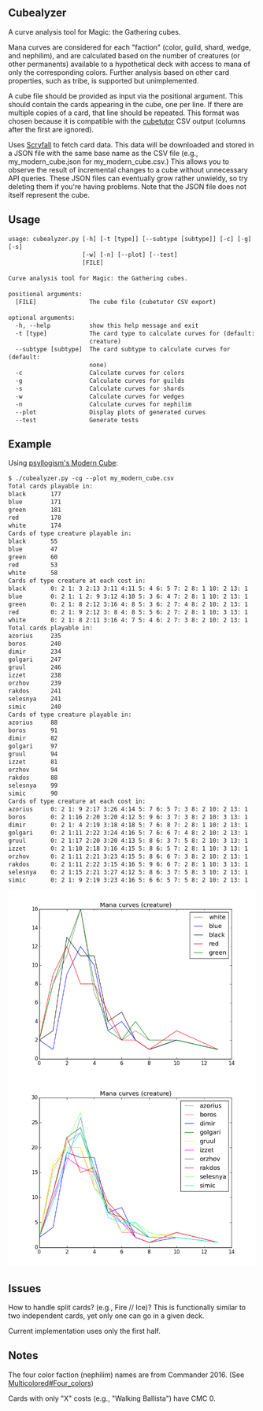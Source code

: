 ## Cubealyzer

A curve analysis tool for Magic: the Gathering cubes.

Mana curves are considered for each "faction" (color, guild, shard, wedge, and
nephilim), and are calculated based on the number of creatures (or other
permanents) available to a hypothetical deck with access to mana of only the
corresponding colors. Further analysis based on other card properties, such as
tribe, is supported but unimplemented.

A cube file should be provided as input via the positional argument. This
should contain the cards appearing in the cube, one per line. If there are
multiple copies of a card, that line should be repeated. This format was chosen
because it is compatible with the [cubetutor](https://www.cubetutor.com/) CSV
output (columns after the first are ignored).

Uses [Scryfall](https://scryfall.com/docs/api/) to fetch card data. This data
will be downloaded and stored in a JSON file with the same base name as the CSV
file (e.g., my_modern_cube.json for my_modern_cube.csv.) This allows you to
observe the result of incremental changes to a cube without unnecessary API
queries. These JSON files can eventually grow rather unwieldy, so try deleting
them if you're having problems. Note that the JSON file does not itself
represent the cube.

## Usage
```
usage: cubealyzer.py [-h] [-t [type]] [--subtype [subtype]] [-c] [-g] [-s]
                     [-w] [-n] [--plot] [--test]
                     [FILE]

Curve analysis tool for Magic: the Gathering cubes.

positional arguments:
  [FILE]               The cube file (cubetutor CSV export)

optional arguments:
  -h, --help           show this help message and exit
  -t [type]            The card type to calculate curves for (default:
                       creature)
  --subtype [subtype]  The card subtype to calculate curves for (default:
                       none)
  -c                   Calculate curves for colors
  -g                   Calculate curves for guilds
  -s                   Calculate curves for shards
  -w                   Calculate curves for wedges
  -n                   Calculate curves for nephilim
  --plot               Display plots of generated curves
  --test               Generate tests
```

## Example

Using [psyllogism's Modern Cube](http://www.cubetutor.com/viewcube/75206):

```
$ ./cubealyzer.py -cg --plot my_modern_cube.csv
Total cards playable in:
black       177
blue        171
green       181
red         178
white       174
Cards of type creature playable in:
black       55
blue        47
green       60
red         53
white       58
Cards of type creature at each cost in:
black       0: 2 1: 3 2:13 3:11 4:11 5: 4 6: 5 7: 2 8: 1 10: 2 13: 1
blue        0: 2 1: 1 2: 9 3:12 4:10 5: 3 6: 4 7: 2 8: 1 10: 2 13: 1
green       0: 2 1: 8 2:12 3:16 4: 8 5: 3 6: 2 7: 4 8: 2 10: 2 13: 1
red         0: 2 1: 9 2:12 3: 8 4: 8 5: 5 6: 2 7: 2 8: 1 10: 3 13: 1
white       0: 2 1: 8 2:11 3:16 4: 7 5: 4 6: 2 7: 3 8: 2 10: 2 13: 1
Total cards playable in:
azorius     235
boros       240
dimir       234
golgari     247
gruul       246
izzet       238
orzhov      239
rakdos      241
selesnya    241
simic       240
Cards of type creature playable in:
azorius     88
boros       91
dimir       82
golgari     97
gruul       94
izzet       81
orzhov      94
rakdos      88
selesnya    99
simic       90
Cards of type creature at each cost in:
azorius     0: 2 1: 9 2:17 3:26 4:14 5: 7 6: 5 7: 3 8: 2 10: 2 13: 1
boros       0: 2 1:16 2:20 3:20 4:12 5: 9 6: 3 7: 3 8: 2 10: 3 13: 1
dimir       0: 2 1: 4 2:19 3:18 4:18 5: 7 6: 8 7: 2 8: 1 10: 2 13: 1
golgari     0: 2 1:11 2:22 3:24 4:16 5: 7 6: 6 7: 4 8: 2 10: 2 13: 1
gruul       0: 2 1:17 2:20 3:20 4:13 5: 8 6: 3 7: 5 8: 2 10: 3 13: 1
izzet       0: 2 1:10 2:18 3:16 4:15 5: 8 6: 5 7: 2 8: 1 10: 3 13: 1
orzhov      0: 2 1:11 2:21 3:23 4:15 5: 8 6: 6 7: 3 8: 2 10: 2 13: 1
rakdos      0: 2 1:11 2:22 3:15 4:16 5: 9 6: 6 7: 2 8: 1 10: 3 13: 1
selesnya    0: 2 1:15 2:21 3:27 4:12 5: 8 6: 3 7: 5 8: 3 10: 2 13: 1
simic       0: 2 1: 9 2:19 3:23 4:16 5: 6 6: 5 7: 5 8: 2 10: 2 13: 1
```

![Color curves example](images/color_curves_example.png)
![Guild curves example](images/guild_curves_example.png)

## Issues

How to handle split cards? (e.g., Fire // Ice)? This is functionally
similar to two independent cards, yet only one can go in a given deck.

Current implementation uses only the first half.

## Notes

The four color faction (nephilim) names are from Commander 2016. (See [Multicolored#Four_colors](https://mtg.gamepedia.com/index.php?title=Multicolored&oldid=279219#Four_colors))

Cards with only "X" costs (e.g., "Walking Ballista") have CMC 0.
